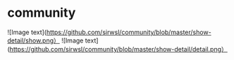 # community
![Image text](https://github.com/sirwsl/community/blob/master/show-detail/show.png）
![Image text](https://github.com/sirwsl/community/blob/master/show-detail/detail.png）
